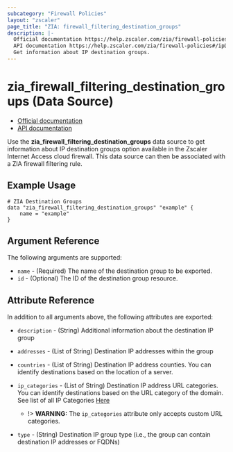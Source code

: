 ```yaml
---
subcategory: "Firewall Policies"
layout: "zscaler"
page_title: "ZIA: firewall_filtering_destination_groups"
description: |-
  Official documentation https://help.zscaler.com/zia/firewall-policies#/ipDestinationGroups-post
  API documentation https://help.zscaler.com/zia/firewall-policies#/ipDestinationGroups-post
  Get information about IP destination groups.
---
```


# zia_firewall_filtering_destination_groups (Data Source)

* [Official documentation](https://help.zscaler.com/zia/firewall-policies#/ipDestinationGroups-post)
* [API documentation](https://help.zscaler.com/zia/firewall-policies#/ipDestinationGroups-post)

Use the **zia_firewall_filtering_destination_groups** data source to get information about IP destination groups option available in the Zscaler Internet Access cloud firewall. This data source can then be associated with a ZIA firewall filtering rule.

## Example Usage

```hcl
# ZIA Destination Groups
data "zia_firewall_filtering_destination_groups" "example" {
    name = "example"
}
```

## Argument Reference

The following arguments are supported:

* `name` - (Required) The name of the destination group to be exported.
* `id` - (Optional) The ID of the destination group resource.

## Attribute Reference

In addition to all arguments above, the following attributes are exported:

* `description` - (String) Additional information about the destination IP group
* `addresses` - (List of String) Destination IP addresses within the group
* `countries` - (List of String) Destination IP address counties. You can identify destinations based on the location of a server.
* `ip_categories` - (List of String) Destination IP address URL categories. You can identify destinations based on the URL category of the domain. See list of all IP Categories [Here](https://help.zscaler.com/zia/firewall-policies#/ipDestinationGroups-get)
  * !> **WARNING:** The `ip_categories` attribute only accepts custom URL categories.

* `type` - (String) Destination IP group type (i.e., the group can contain destination IP addresses or FQDNs)
